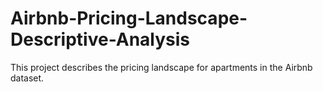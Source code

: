 # Airbnb-Pricing-Landscape-Descriptive-Analysis
This project describes the pricing landscape for apartments in the  Airbnb dataset.
